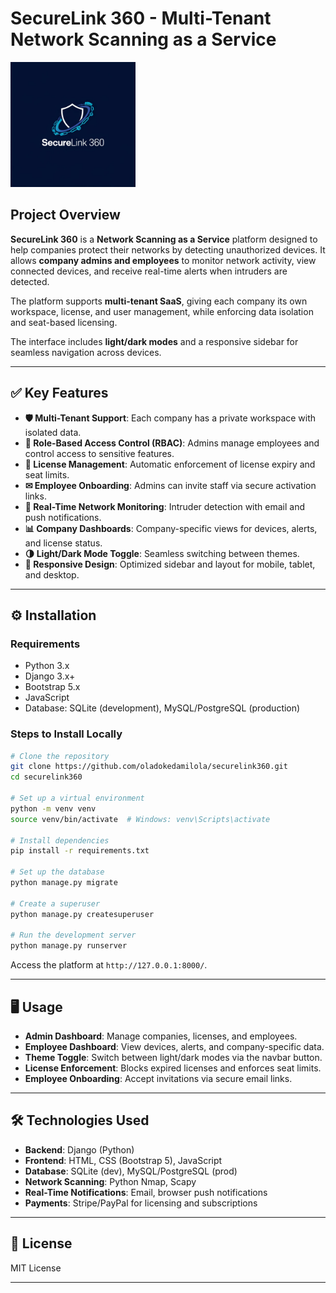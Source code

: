 # SecureLink 360 - Multi-Tenant Network Scanning as a Service

<img src="static/images/securelink.jpeg" alt="SecureLink 360 Logo" width="200"/>

## Project Overview

**SecureLink 360** is a **Network Scanning as a Service** platform designed to help companies protect their networks by detecting unauthorized devices. It allows **company admins and employees** to monitor network activity, view connected devices, and receive real-time alerts when intruders are detected.

The platform supports **multi-tenant SaaS**, giving each company its own workspace, license, and user management, while enforcing data isolation and seat-based licensing.

The interface includes **light/dark modes** and a responsive sidebar for seamless navigation across devices.

---

## ✅ Key Features

* **🛡 Multi-Tenant Support**: Each company has a private workspace with isolated data.
* **👥 Role-Based Access Control (RBAC)**: Admins manage employees and control access to sensitive features.
* **📜 License Management**: Automatic enforcement of license expiry and seat limits.
* **✉ Employee Onboarding**: Admins can invite staff via secure activation links.
* **📡 Real-Time Network Monitoring**: Intruder detection with email and push notifications.
* **📊 Company Dashboards**: Company-specific views for devices, alerts, and license status.
* **🌗 Light/Dark Mode Toggle**: Seamless switching between themes.
* **📱 Responsive Design**: Optimized sidebar and layout for mobile, tablet, and desktop.

---

## ⚙ Installation

### Requirements

* Python 3.x
* Django 3.x+
* Bootstrap 5.x
* JavaScript
* Database: SQLite (development), MySQL/PostgreSQL (production)

### Steps to Install Locally

```bash
# Clone the repository
git clone https://github.com/oladokedamilola/securelink360.git
cd securelink360

# Set up a virtual environment
python -m venv venv
source venv/bin/activate  # Windows: venv\Scripts\activate

# Install dependencies
pip install -r requirements.txt

# Set up the database
python manage.py migrate

# Create a superuser
python manage.py createsuperuser

# Run the development server
python manage.py runserver
```

Access the platform at `http://127.0.0.1:8000/`.

---

## 🖥 Usage

* **Admin Dashboard**: Manage companies, licenses, and employees.
* **Employee Dashboard**: View devices, alerts, and company-specific data.
* **Theme Toggle**: Switch between light/dark modes via the navbar button.
* **License Enforcement**: Blocks expired licenses and enforces seat limits.
* **Employee Onboarding**: Accept invitations via secure email links.

---

## 🛠 Technologies Used

* **Backend**: Django (Python)
* **Frontend**: HTML, CSS (Bootstrap 5), JavaScript
* **Database**: SQLite (dev), MySQL/PostgreSQL (prod)
* **Network Scanning**: Python Nmap, Scapy
* **Real-Time Notifications**: Email, browser push notifications
* **Payments**: Stripe/PayPal for licensing and subscriptions

---

## 📄 License

MIT License

---